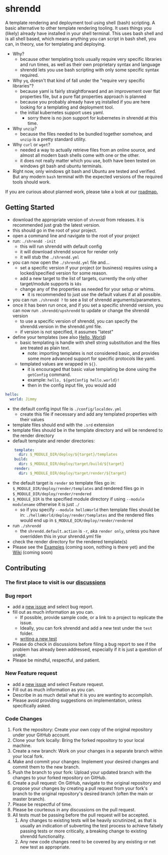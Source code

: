 # shrendd
A template rendering and deployment tool using shell (bash) scripting.
A basic alternative to other template rendering tooling. It uses things you (likely) already have installed in your shell terminal.
This uses bash shell and is all shell based, which means anything you can script in bash shell, you can, in theory, use for templating and deploying.

* Why?
  * because other templating tools usually require very specific libraries and run times, as well as their own proprietary syntax and language
  * shrendd lets you use bash scripting with only some specific syntax required.
* Why `yq`, doesn't that kind of fall under the "require very specific libraries"?
  * because yaml is fairly straightforward and an improvement over flat properties file, but a pure flat properties approach is planned
  * because you probably already have yq installed if you are here looking for a templating and deployment tool.
  * the initial kubernetes support uses yaml.
    * sorry there is no json support for kubernetes in shrendd at this time.
* Why `unzip`?
  * because the files needed to be bundled together somehow, and `unzip` is a pretty standard utility.
* Why `curl` or `wget`?
  * needed a way to actually retrieve files from an online source, and almost all modern bash shells come with one or the other.
  * it does not really matter which you use, both have been tested on windows git bash and ubuntu terminals.
* Right now, only windows git bash and Ubuntu are tested and verified. But any modern `bash` terminal with the expected versions of the required tools should work.

If you are curious about planned work, please take a look at our [roadmap.](https://github.com/users/gtque/projects/1/views/3)

## Getting Started
* download the appropriate version of `shrendd` from releases. it is recommended just grab the latest version.
* this should go in the root of your project.
* open a command line and navigate to the root of your project
* run: `./shrendd -init`
  * this will run shrendd with default config
  * it will download shrendd source for render only
  * it will stub the `./shrendd.yml`
* you can now open the `./shrendd.yml` file and...
  * set a specific version if your project (or business) requires using a locked/specified version for some reason.
  * add a new target to the list of targets, currently the only other target/module supports is `k8s`
  * change any of the properties as needed for your setup or whims.
    * it is recommended to just use the default values if at all possible.
* you can run `./shrendd ?` to see a list of shrendd arguments/parameters.
* once it has been run once, and if you set a specific shrendd version, you can now run `.shrendd/upshrendd` to update or change the shrendd version
  * to use a specific version of shrendd, you can specify the shrendd.version in the shrendd.yml file.
  * if version is not specified, it assumes "latest"
* define your templates (see also [Hello, World](https://github.com/gtque/shrendd/tree/main/examples/helloWorld))
  * basic templating is handle with shell string substitution and the files are treated as plain text.
    * note: importing templates is not considered basic, and provides some more advanced support for specific protocols like yaml.
  * templated values are wrapped in `${}`.
    * it is encouraged that basic value templating be done using the `getConfig` command.
    * example: `hello, ${getConfig hello.world}!`
    * then in the config input file, you would add
```yaml
hello:
  world: Jimmy
```
  * the default config input file is `./config/localdev.yml`
    * create this file if necessary and add any templated properties with their values
  * template files should end with the `.srd` extension
  * template files should be in the template directory and will be rendered to the render directory
  * default template and render directories:
```yaml
    template:
      dir: $_MODULE_DIR/deploy/${target}/templates
    build:
      dir: $_MODULE_DIR/deploy/target/build/${target}
    render:
      dir: $_MODULE_DIR/deploy/target/render/${target}
```
  * the default target is `render` so template files go in: `$_MODULE_DIR/deploy/render/templates` and rendered files go in `$_MODULE_DIR/deploy/render/rendered`
  * `$_MODULE_DIR` is the specified module directory if using `--module modulename` otherwise it is just `./`
    * so if you specify `--module helloWorld` then template files should be in: `./helloWorld/deploy/render/templates` and the rendered files would end up in `$_MODULE_DIR/deploy/render/rendered`
  * run `./shrendd`
    * the `shrendd.default.action` is `-r`, aka `render only`, unless you have overridden this in your shrendd.yml file
  * check the render directory for the rendered template(s)
* Please see the [Examples](https://github.com/gtque/shrendd/tree/main/examples) (coming soon, nothing is there yet) and the [Wiki]() (coming soon)

## Contributing
### The first place to visit is our [discussions](https://github.com/gtque/shrendd/discussions)
### Bug report
* add a [new issue](https://github.com/gtque/shrendd/issues) and select bug report.
* fill out as much information as you can. 
  * If possible, provide sample code, or a link to a project to replicate the issue.
  * Ideally, you can fork shrendd and add a new test under the `test` folder.
  * [writing a new test](https://github.com/gtque/shrendd/tree/main/test/README.md)
* Please do check in discussions before filing a bug report to see if the problem has already been addressed, especially if it is just a question of usage.
* Please be mindful, respectful, and patient.
### New Feature request
* add a [new issue](https://github.com/gtque/shrendd/issues) and select Feature request.
* Fill out as much information as you can.
* Describe in as much detail what it is you are wanting to accomplish.
* Please avoid providing suggestions on implementation, unless specifically asked.
### Code Changes
1. Fork the repository: Create your own copy of the original repository under your GitHub account. 
2. Clone your fork locally: Bring the forked repository to your local machine. 
3. Create a new branch: Work on your changes in a separate branch within your local fork. 
4. Make and commit your changes: Implement your desired changes and commit them to the new branch. 
5. Push the branch to your fork: Upload your updated branch with the changes to your forked repository on GitHub. 
6. Create a pull request: On GitHub, navigate to the original repository and propose your changes by creating a pull request from your fork's branch to the original repository's desired branch (often the main or master branch). 
7. Please be respectful of time.
8. Please be courteous in any discussions on the pull request.
9. All tests must be passing before the pull request will be accepted.
   1. Any changes to existing tests will be heavily scrutinized, as that is usually an indication of subverting the test process to achieve falsely passing tests or more critically, a breaking change to existing shrendd functionality.
   2. Any new code changes need to be covered by any existing or net new test as appropriate.